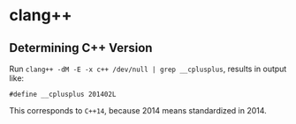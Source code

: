 # clang++

## Determining C++ Version

Run `clang++ -dM -E -x c++ /dev/null | grep __cplusplus`, results in output like:

```
#define __cplusplus 201402L
```

This corresponds to `C++14`, because 2014 means standardized in 2014.
